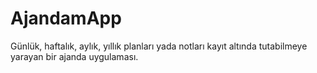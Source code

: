 # AjandamApp
Günlük, haftalık, aylık, yıllık planları yada notları kayıt altında tutabilmeye yarayan bir ajanda uygulaması.
